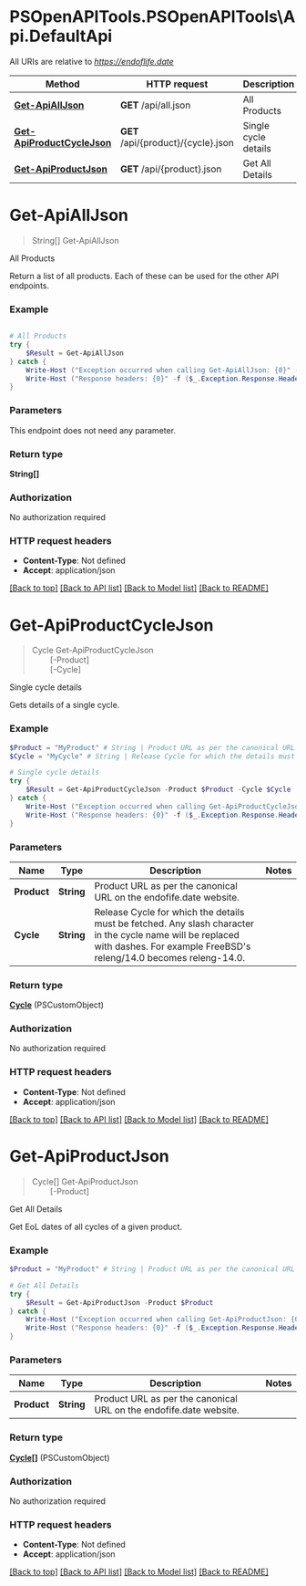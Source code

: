 # PSOpenAPITools.PSOpenAPITools\Api.DefaultApi

All URIs are relative to *https://endoflife.date*

Method | HTTP request | Description
------------- | ------------- | -------------
[**Get-ApiAllJson**](DefaultApi.md#Get-ApiAllJson) | **GET** /api/all.json | All Products
[**Get-ApiProductCycleJson**](DefaultApi.md#Get-ApiProductCycleJson) | **GET** /api/{product}/{cycle}.json | Single cycle details
[**Get-ApiProductJson**](DefaultApi.md#Get-ApiProductJson) | **GET** /api/{product}.json | Get All Details


<a id="Get-ApiAllJson"></a>
# **Get-ApiAllJson**
> String[] Get-ApiAllJson<br>

All Products

Return a list of all products. Each of these can be used for the other API endpoints.

### Example
```powershell

# All Products
try {
    $Result = Get-ApiAllJson
} catch {
    Write-Host ("Exception occurred when calling Get-ApiAllJson: {0}" -f ($_.ErrorDetails | ConvertFrom-Json))
    Write-Host ("Response headers: {0}" -f ($_.Exception.Response.Headers | ConvertTo-Json))
}
```

### Parameters
This endpoint does not need any parameter.

### Return type

**String[]**

### Authorization

No authorization required

### HTTP request headers

 - **Content-Type**: Not defined
 - **Accept**: application/json

[[Back to top]](#) [[Back to API list]](../README.md#documentation-for-api-endpoints) [[Back to Model list]](../README.md#documentation-for-models) [[Back to README]](../README.md)

<a id="Get-ApiProductCycleJson"></a>
# **Get-ApiProductCycleJson**
> Cycle Get-ApiProductCycleJson<br>
> &nbsp;&nbsp;&nbsp;&nbsp;&nbsp;&nbsp;&nbsp;&nbsp;[-Product] <String><br>
> &nbsp;&nbsp;&nbsp;&nbsp;&nbsp;&nbsp;&nbsp;&nbsp;[-Cycle] <String><br>

Single cycle details

Gets details of a single cycle.

### Example
```powershell
$Product = "MyProduct" # String | Product URL as per the canonical URL on the endofife.date website.
$Cycle = "MyCycle" # String | Release Cycle for which the details must be fetched. Any slash character in the cycle name will be replaced with dashes. For example FreeBSD's releng/14.0 becomes releng-14.0.

# Single cycle details
try {
    $Result = Get-ApiProductCycleJson -Product $Product -Cycle $Cycle
} catch {
    Write-Host ("Exception occurred when calling Get-ApiProductCycleJson: {0}" -f ($_.ErrorDetails | ConvertFrom-Json))
    Write-Host ("Response headers: {0}" -f ($_.Exception.Response.Headers | ConvertTo-Json))
}
```

### Parameters

Name | Type | Description  | Notes
------------- | ------------- | ------------- | -------------
 **Product** | **String**| Product URL as per the canonical URL on the endofife.date website. | 
 **Cycle** | **String**| Release Cycle for which the details must be fetched. Any slash character in the cycle name will be replaced with dashes. For example FreeBSD&#39;s releng/14.0 becomes releng-14.0. | 

### Return type

[**Cycle**](Cycle.md) (PSCustomObject)

### Authorization

No authorization required

### HTTP request headers

 - **Content-Type**: Not defined
 - **Accept**: application/json

[[Back to top]](#) [[Back to API list]](../README.md#documentation-for-api-endpoints) [[Back to Model list]](../README.md#documentation-for-models) [[Back to README]](../README.md)

<a id="Get-ApiProductJson"></a>
# **Get-ApiProductJson**
> Cycle[] Get-ApiProductJson<br>
> &nbsp;&nbsp;&nbsp;&nbsp;&nbsp;&nbsp;&nbsp;&nbsp;[-Product] <String><br>

Get All Details

Get EoL dates of all cycles of a given product.

### Example
```powershell
$Product = "MyProduct" # String | Product URL as per the canonical URL on the endofife.date website.

# Get All Details
try {
    $Result = Get-ApiProductJson -Product $Product
} catch {
    Write-Host ("Exception occurred when calling Get-ApiProductJson: {0}" -f ($_.ErrorDetails | ConvertFrom-Json))
    Write-Host ("Response headers: {0}" -f ($_.Exception.Response.Headers | ConvertTo-Json))
}
```

### Parameters

Name | Type | Description  | Notes
------------- | ------------- | ------------- | -------------
 **Product** | **String**| Product URL as per the canonical URL on the endofife.date website. | 

### Return type

[**Cycle[]**](Cycle.md) (PSCustomObject)

### Authorization

No authorization required

### HTTP request headers

 - **Content-Type**: Not defined
 - **Accept**: application/json

[[Back to top]](#) [[Back to API list]](../README.md#documentation-for-api-endpoints) [[Back to Model list]](../README.md#documentation-for-models) [[Back to README]](../README.md)

